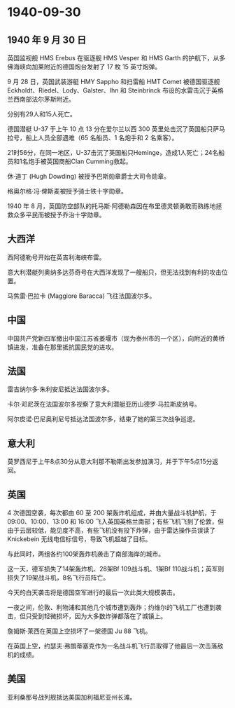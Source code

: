 # 1940-09-30

## 1940 年 9 月 30 日

英国监视舰 HMS Erebus 在驱逐舰 HMS Vesper 和 HMS Garth
的护航下，从多佛海峡向加莱附近的德国炮台发射了 17 枚 15 英寸炮弹。

9 月 28 日，英国武装游艇 HMY Sappho 和扫雷船 HMT Comet 被德国驱逐舰
Eckholdt、Riedel、Lody、Galster、Ihn 和 Steinbrinck
布设的水雷击沉于英格兰西南部法尔茅斯附近。

分别有29人和15人死亡。

德国潜艇 U-37 于上午 10 点 13 分在爱尔兰以西 300
英里处击沉了英国船只萨马拉号，船上人员全部遇难（65 名船员、1 名炮手和 2
名乘客）。

21时56分，在同一地区，U-37击沉了英国船只Heminge，造成1人死亡；24名船员和1名炮手被英国商船Clan
Cumming救起。

休·道丁 (Hugh Dowding) 被授予巴斯勋章爵士大司令勋章。

格奥尔格·冯·俾斯麦被授予骑士铁十字勋章。

1940 年 8
月，英国防空部队的托马斯·阿德勒森因在布里德灵顿勇敢而熟练地拯救众多平民而被授予乔治十字勋章。

## 大西洋

西阿德勒号开始在英吉利海峡布雷。

意大利潜艇列奥纳多达芬奇号在大西洋发现了一艘船只，但无法找到有利的攻击位置。

马焦雷·巴拉卡 (Maggiore Baracca) 飞往法国波尔多。

## 中国

中国共产党新四军撤出中国江苏省姜堰市（现为泰州市的一个区），向附近的黄桥镇进发，准备在那里抵抗国民党的进攻。

## 法国

雷吉纳尔多·朱利安尼抵达法国波尔多。

卡尔·邓尼茨在法国波尔多视察了意大利潜艇亚历山德罗·马拉斯皮纳号。

阿尔皮诺·巴尼奥利尼号抵达法国波尔多，结束了她的第三次战争巡逻。

## 意大利

莫罗西尼于上午8点30分从意大利那不勒斯出发参加演习，并于下午5点15分返回。

## 英国

4 次德国空袭，每次都由 60 至 200 架轰炸机组成，并由大量战斗机护航，于
09:00、10:00、13:00 和 16:00
飞入英国英格兰南部；有些飞机飞到了伦敦，但由于云层较低，能见度不高，有些飞机没有投下炸弹，由于雷达操作员误读了
Knickebein 无线电信标信号，导致飞机超越了目标。

与此同时，两组各约100架轰炸机袭击了南部海岸的城市。

这一天，德军损失了14架轰炸机、28架Bf 109战斗机、1架Bf
110战斗机；英军则损失了19架战斗机，8名飞行员阵亡。

今天的白天袭击将是德国空军进行的最后一次此类大规模袭击。

一夜之间，伦敦、利物浦和其他几个城市遭到轰炸；约维尔的飞机工厂也遭到袭击，但只受到轻微损坏，因为大多数炸弹都落在了城镇上。

詹姆斯·莱西在英国上空损坏了一架德国 Ju 88 飞机。

在英国上空，约瑟夫·弗朗蒂塞克作为一名战斗机飞行员取得了他最后一次击落敌机的成绩。

## 美国

亚利桑那号战列舰抵达美国加利福尼亚州长滩。




